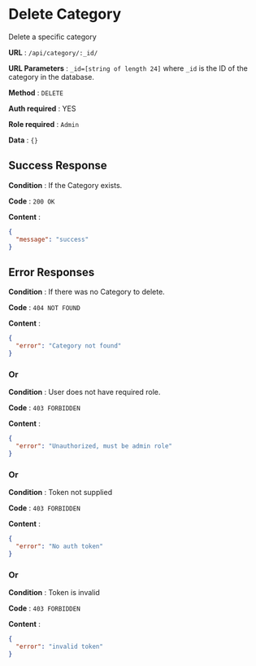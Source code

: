 # Delete Category

Delete a specific category

**URL** : `/api/category/:_id/`

**URL Parameters** : `_id=[string of length 24]` where `_id` is the ID of the category in the database.

**Method** : `DELETE`

**Auth required** : YES

**Role required** : `Admin`

**Data** : `{}`

## Success Response

**Condition** : If the Category exists.

**Code** : `200 OK`

**Content** :

```json
{
  "message": "success"
}
```

## Error Responses

**Condition** : If there was no Category to delete.

**Code** : `404 NOT FOUND`

**Content** :

```json
{
  "error": "Category not found"
}
```

### Or

**Condition** : User does not have required role.

**Code** : `403 FORBIDDEN`

**Content** :

```json
{
  "error": "Unauthorized, must be admin role"
}
```

### Or

**Condition** : Token not supplied

**Code** : `403 FORBIDDEN`

**Content** :

```json
{
  "error": "No auth token"
}
```

### Or

**Condition** : Token is invalid

**Code** : `403 FORBIDDEN`

**Content** :

```json
{
  "error": "invalid token"
}
```
